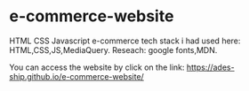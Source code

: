 # e-commerce-website
HTML CSS Javascript e-commerce
tech stack i had used here:
     HTML,CSS,JS,MediaQuery.
Reseach: google fonts,MDN.

You can access the website by click on the link: https://ades-ship.github.io/e-commerce-website/
